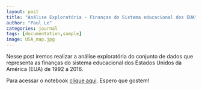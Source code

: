 ```yaml
---
layout: post
title: "Análise Exploratória - Finanças do Sistema educacional dos EUA"
author: "Paul Le"
categories: journal
tags: [documentation,sample]
image: USA_map.jpg
---
```


Nesse post iremos realizar a análise exploratória do conjunto de dados que representa as finanças do sistema educacional dos Estados Unidos da América (EUA) de 1992 a 2016.

Para acessar o notebook <a href="https://rdzjr1997.github.io/US_Educational_Finances_EDA">clique aqui</a>. Espero que gostem!


